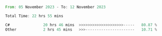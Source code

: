 <!--<div align=center><img src="https://leetcard.jacoblin.cool/CalvinWan0101"></div>-->

<!--START_SECTION:waka-->

```rust
From: 05 November 2023 - To: 12 November 2023

Total Time: 22 hrs 55 mins

C#               20 hrs 46 mins  >>>>>>>>>>>>>>>>>>>>-----   80.87 %
Other            2 hrs 45 mins   >>>----------------------   10.71 %
```

<!--END_SECTION:waka-->
